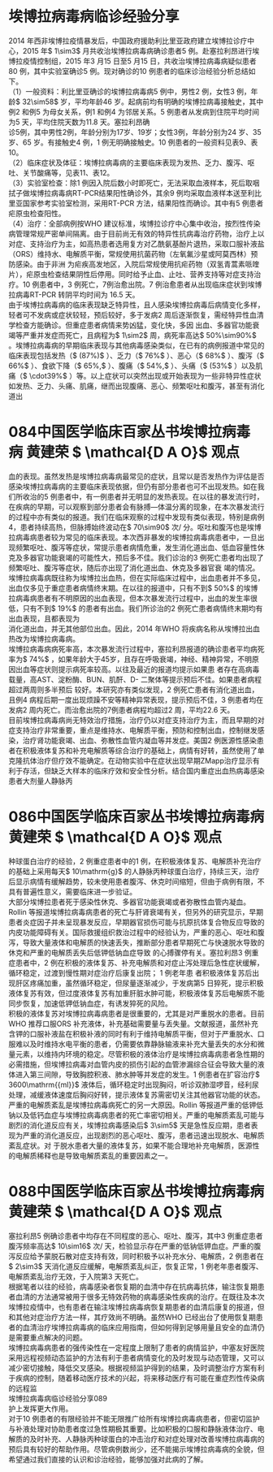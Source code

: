 # 埃博拉病毒病临诊经验分享  
2014 年西非埃博拉疫情暴发后，中国政府援助利比里亚政府建立埃博拉诊疗中心，2015 年$ 1\sim3$  月共收治埃博拉病毒病确诊患者5 例。赴塞拉利昂进行埃博拉疫情控制组，2015 年3 月15 日至5 月15 日，共收治埃博拉病毒病疑似患者80 例，其中实验室确诊5 例。现对确诊的10 例患者的临床诊治经验分析总结如下。  
（1）一般资料：利比里亚确诊的埃博拉病毒病5 例中，男性2 例，女性3 例，年龄$ 32\sim58$  岁，平均年龄46 岁。起病前均有明确的埃博拉病毒接触史，其中例2 和例5 为母女关系，例1 和例4 为邻居关系。5 例患者从发病到住院平均时间为5 天，平均住院天数为11.8 天。塞拉利昂确  
诊5例，其中男性2例，年龄分别为17岁、19岁；女性3例，年龄分别为24 岁、35 岁、65 岁。有接触史4 例，1 例无明确接触史。10 例患者的一般资料见表9、表10。  
（2）临床症状及体征：埃博拉病毒病的主要临床表现为发热、乏力、腹泻、呕吐、关节酸痛等，见表11、表12。  
（3）实验室检查：除1 例因入院后数小时即死亡，无法采取血液样本，死后取咽拭子做埃博拉病毒病RT-PCR结果阳性确诊外，其余9 例均采取血液样本送至利比里亚国家参考实验室检测，采用RT-PCR 方法，结果阳性而确诊。其中有5 例患者疟原虫检查阳性。  
（4）治疗：全部病例按WHO 建议标准，埃博拉诊疗中心集中收治，按烈性传染病管理常规严密单间隔离。由于目前尚无有效的特异性抗病毒治疗药物，治疗上以对症、支持治疗为主，如高热患者选用复方对乙酰氨基酚片退热，采取口服补液盐（ORS）维持水、电解质平衡，常规使用抗菌药物（左氧氟沙星或阿莫西林）预防感染。由于非洲 为疟疾高发地区，入院后常规使用抗疟药物（双氢青蒿素哌喹片），疟原虫检查结果阴性后停用。同时给予止血、止吐、营养支持等对症支持治疗。10 例患者中，3 例死亡，7例治愈出院。7 例治愈患者从出现临床症状到埃博拉病毒RT-PCR  转阴平均时间为 16.5  天。  
由于埃博拉病毒病的临床表现缺乏特异性，且人感染埃博拉病毒后病情变化多样，轻者可不发病或症状较轻，预后较好，多于发病2 周后逐渐恢复，需经特异性血清学检查方能确诊。但重症患者病情来势凶猛，变化快，多因 出血、多器官功能衰竭等严重并发症而死亡，且病程为$ 1\sim2$  周，病死率高达$ 50\%\sim90\%$ 。埃博拉病毒病的早期临床表现与其他病毒感染类似，在已有的病例报道中常见的临床表现包括发热（$ (87\%)$ ）、乏力（$ 76\%$ ）、恶心（$ 68\%$ ）、腹泻（$ 66\%$ ）、食欲下降（$ 65\%,$ ）、腹痛（$ 54\%,$ ）、头痛（$ (53\%$ ）以及肌痛（$ \cdot39\%$ ）等。以上症状可以突然出现或开始表现为一些非特异性症状如发热、乏力、头痛、肌痛，继而出现腹痛、恶心、频繁呕吐和腹泻，甚至有消化道出  
# 084中国医学临床百家丛书埃博拉病毒病 黄建荣 $ \mathcal{D A O}$    观点  
血的表现。虽然发热是埃博拉病毒病最常见的症状，且常以是否发热作为评估是否感染埃博拉病毒病的主要临床表现依据，但仍有部分患者也可不出现发热。如在我们所收治的5 例患者中，有一例患者并无明显的发热表现。在以往的暴发流行时，在疾病的早期，可以观察到部分患者会有脉搏—体温分离的现象，在本次暴发流行的过程中亦有类似的报道。我们在临床观察的过程中发现有类似表现，特别是病例4，患者持续高热，但脉搏始终波动在$ 70\sim90$ 次/ 分。呕吐和腹泻也是埃博拉病毒病患者较为常见的临床表现。本次西非暴发的埃博拉病毒病患者中，一旦出现频繁呕吐、腹泻等症状，常提示患者病情危重，发生消化道出血、低血容量性休克及多器官功能衰竭的可能性大，预后多不佳。我们诊治的3 例死亡患者均出现了频繁呕吐、腹泻等症状，随后亦出现了消化道出血、休克及多器官衰 竭的情况。  
埃博拉病毒病既往称为埃博拉出血热，但在实际临床过程中，出血患者并不多见，出血仅多见于重症患者病情终末期。在以往的报道中，只有不到$ 50\%$  的埃博拉病毒病患者有不明原因的出血表现，但本次暴发流行过程中，出血的发生率很低，只有不到$ 19\%$  的患者有出血。我们所诊治的2 例死亡患者病情终末期均有出血表现，且都表现为  
消化道出血，并无其他部位出血。因此，2014 年WHO 将疾病名称从埃博拉出血热改为埃博拉病毒病。  
埃博拉病毒病病死率高，本次暴发流行过程中，塞拉利昂报道的确诊患者平均病死率为$ 74\%$ ，如果年龄大于45岁，且存在呼吸衰竭，神经、精神异常，不明原因出血等症状则提示病死率较高。以往及最近的报道均提示如果患 者存在高病毒载量，高AST、淀粉酶、BUN、肌酐、D- 二聚体等提示预后不佳。如果患者病程超过两周则多半预后 较好。本研究亦有类似发现，2 例死亡患者有消化道出血，且例4 病程后期一度出现烦躁不安等精神异常表现，提示预后不佳，3 例患者均在发病2 周内死亡。而治愈出院的7例患者病程均超过2 周，平均22.6 天。  
目前埃博拉病毒病尚无特效治疗措施，治疗仍以对症支持治疗为主，而且早期的对症支持治疗非常重要，重点是维持水、电解质平衡，预防和控制出血，控制继发感染，治疗肾功能衰竭、出血、弥散性血管内凝血等并发症。美国2 例医源性感染患者在积极液体复苏和补充电解质等综合治疗的基础上，病情有好转，虽然使用了单克隆抗体治疗但疗效不能确定。在动物实验中在症状出现早期ZMapp治疗显示有利于存活，但缺乏大样本的临床疗效和安全性分析。结合国内重症出血热病毒感染患者大剂量人静脉丙  
# 086中国医学临床百家丛书埃博拉病毒病 黄建荣 $ \mathcal{D A O}$    观点  
种球蛋白治疗的经验，2 例重症患者中的1 例，在积极液体复苏、电解质补充治疗的基础上采用每天$ 10\mathrm{g}$     的人静脉丙种球蛋白治疗，持续三天，治疗后显示病情有缓解趋势，较未使用患者腹泻、休克时间缩短，但由于病例有限，不具有普遍性意义，需要临床进一步验证。  
大部分埃博拉患者死于感染性休克、多器官功能衰竭或者弥散性血管内凝血。Rollin 等报道埃博拉病毒病患者的死亡与肝肾衰竭有关，但另外的研究显示，早期患者炎症因子并未呈现暴发反应，早期器官损伤可能与抗原抗体复合物反应导致的内皮功能障碍有关。国际救援组织救治过程中的经验认为，严重的恶心、呕吐和腹泻，导致大量液体和电解质的快速丢失，推断部分患者早期死亡与快速脱水导致的休克和严重的电解质丢失后低钾低钠血症导致 的心搏骤停有关。塞拉利昂3 例重症患者中，2 例在积极的液体复苏、补充电解质和对症止泻处理后急性症状缓解，循环稳定，过渡到慢性期对症治疗后康复出院； 1  例老年患 者积极液体复苏后出现肝区疼痛加重，虽然循环稳定，但尿量逐渐减少，于发病第5 日猝死，提示积极液体复苏有效，但过度液体复苏有加重肝脏水肿可能，积极液体复苏后电解质不能同步恢复，加速低钾低钠血症，有诱发猝死的风险。  
积极的液体复苏对埃博拉病毒病患者是很重要的，尤其是对严重脱水的患者。目前WHO 推荐口服ORS 补充液体，补充基础需要量与丢失量。文献报道，虽然补充含钾的口服补液盐在积极补液的同时有利于维持电解质平衡，但对于严重脱水、口服难以及时维持水电平衡的患者，仍需要依靠静脉输液来补充大量丢失的水分和微量元素，以维持内环境的稳定。尽管积极的液体治疗是埃博拉病毒病患者急性期的必需措施，但埃博拉病毒对血管内皮的损伤引起的血管渗漏综合征会导致大量的液体进入第三间隙，导致胸腔积液、肺水肿等并发症的发生。1 例患者在扩容治疗$ 3600\mathrm{{ml}}$     液体后，循环稳定时出现胸闷，听诊双肺湿啰音，经利尿处理，减缓液体速度后胸闷好转，提示液体复苏需密切关注其他器官功能的状态。  
严重的电解质紊乱是埃博拉病毒病死亡的另一大原因。Rollin 等报道严重的低钾低钠以及低钙血症与埃博拉病毒病患者的死亡率密切相关。严重的电解质紊乱可能与剧烈的消化道反应有关，埃博拉病毒感染后$ 3\sim5$ 天是急性反应期，患者表现为严重的消化道反应，出现剧烈的恶心呕吐、腹泻，患者迅速出现脱水、电解质紊乱症状。对 于脱水患者大量的液体复苏，如果不能合理地补充电解质，医源性的电解质稀释也是导致电解质紊乱的重要因素之一。  
# 088中国医学临床百家丛书埃博拉病毒病 黄建荣 $ \mathcal{D A O}$    观点  
塞拉利昂5 例确诊患者中均存在不同程度的恶心、呕吐、腹泻，其中3 例重症患者腹泻频率高达$ 10\sim16$ 次/ 天，检验显示存在严重的低钠低钾血症。严重的腹泻反应给予蒙脱石散对症支持有效，同时积极予以补充水分、电解质，2 例患者在$ 2\sim3$  天消化道反应缓解，电解质紊乱纠正，恢复正常，1 例老年患者腹泻、电解质紊乱治疗无效，于入院第3 天死亡。  
根据笔者以往的经验，病毒感染者恢复期的血清中存在抗病毒抗体，输注恢复期患者血清的方法通常被用于很多无特效药物的病毒感染性疾病的治疗。在既往及本次埃博拉疫情中，也有患者在输注埃博拉病毒病恢复期患者的血清后康复的报道，但和其他对症治疗方法一样，其疗效尚不明确。虽然WHO 已经出台了使用恢复期患者的血清治疗埃博拉病毒病的临床应用指南，但如何得到足够用量且安全的血清仍是需要重点解决的问题。  
埃博拉病毒病患者的强传染性在一定程度上限制了患者的病情监护，中塞友好医院采用远程视频动态监护的方法有利于患者病情变化的及时发现与动态管理，又可以减少密切接触，降低交叉感染。根据视频监护得到的结果，及时调整治疗方案有利于疾病的控制，随着移动医疗技术的兴起，将来移动医疗有可能在重症烈性传染病的远程监  
埃博拉病毒病临诊经验分享089  
护上发挥更大作用。  
对于10 例患者的有限经验并不能无限推广给所有埃博拉病毒病患者，但密切监护与补液处理对协助患者度过急性期极其重要。比如积极的口服和静脉液体治疗、电解质的及时补充、人静脉丙种球蛋白的冲击治疗和对症处理对改善埃博拉病毒病的预后具有较好的帮助作用。尽管病例数尚少，还不能揭示埃博拉病毒病的全貌，但希望通过我们直接的认识和诊治经验，能够加强对此病的了解。  
